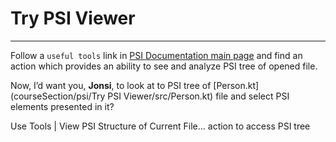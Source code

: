# Try PSI Viewer

---
Follow a `useful tools` link in [PSI Documentation main page](https://plugins.jetbrains.com/docs/intellij/psi.html)
and find an action which provides an ability to see and analyze PSI tree of opened file.

Now, I’d want you, **Jonsi**, to look at to PSI tree of [Person.kt](courseSection/psi/Try PSI Viewer/src/Person.kt) file
and select PSI elements presented in it?

<div class="hint">
Use Tools | View PSI Structure of Current File... action to access PSI tree
</div>
